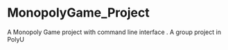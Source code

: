 # MonopolyGame_Project
A Monopoly Game project with command line interface . A group project in PolyU
